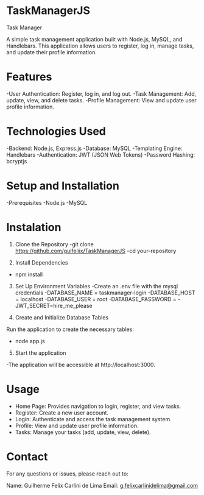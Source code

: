 # TaskManagerJS
Task Manager

A simple task management application built with Node.js, MySQL, and Handlebars. This application allows users to register, log in, manage tasks, and update their profile information.

# Features
-User Authentication: Register, log in, and log out.
-Task Management: Add, update, view, and delete tasks.
-Profile Management: View and update user profile information.

# Technologies Used
-Backend: Node.js, Express.js
-Database: MySQL
-Templating Engine: Handlebars
-Authentication: JWT (JSON Web Tokens)
-Password Hashing: bcryptjs

# Setup and Installation
-Prerequisites
-Node.js
-MySQL


# Instalation
1. Clone the Repository
-git clone https://github.com/guifeliix/TaskManagerJS
-cd your-repository

2. Install Dependencies
- npm install

3. Set Up Environment Variables
-Create an .env file with the mysql credentials
    -DATABASE_NAME = taskmanager-login
    -DATABASE_HOST = localhost
    -DATABASE_USER = root
    -DATABASE_PASSWORD = 
    -JWT_SECRET=hire_me_please

4. Create and Initialize Database Tables

Run the application to create the necessary tables:
- node app.js

5. Start the application

-The application will be accessible at http://localhost:3000.

# Usage
- Home Page: Provides navigation to login, register, and view tasks.
- Register: Create a new user account.
- Login: Authenticate and access the task management system.
- Profile: View and update user profile information.
- Tasks: Manage your tasks (add, update, view, delete).

# Contact
For any questions or issues, please reach out to:

Name: Guilherme Felix Carlini de Lima
Email: g.felixcarlinidelima@gmail.com